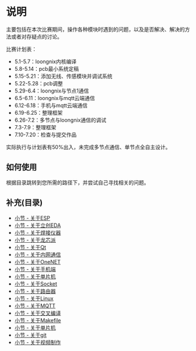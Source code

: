 # 说明

主要包括在本次比赛期间，操作各种模块时遇到的问题，以及是否解决、解决的方法或者对存疑点的讨论。

比赛计划表：

- 5.1-5.7：loongnix内核编译
- 5.8-5.14：pcb最小系统定稿
- 5.15-5.21：添加无线、传感模块并调试系统
- 5.22-5.28：pcb调整
- 5.29-6.4：loongnix与节点1通信
- 6.5-6.11：loongnix与mqtt云端通信
- 6.12-6.18：手机与mqtt云端通信
- 6.19-6.25：整理框架
- 6.26-7.2：多节点与loongnix通信的调试
- 7.3-7.9：整理框架
- 7.10-7.20：检查与提交作品

实际执行与计划表有50%出入，未完成多节点通信、单节点全自主设计。

## 如何使用

根据目录跳转到您所需的路径下，并尝试自己寻找相关的问题。

## 补充(目录)

- [小节 - 关于ESP](./关于ESP/Readme.md)
- [小节 - 关于立创EDA](./关于立创EDA/Readme.md)
- [小节 - 关于焊接仪器](./关于焊接仪器/Readme.md)
- [小节 - 关于龙芯派](./关于龙芯派/Readme.md)
- [小节 - 关于Qt](./关于Qt/Readme.md)
- [小节 - 关于内网通信](./关于内网通信/Readme.md)
- [小节 - 关于OneNET](./关于OneNET/Readme.md)
- [小节 - 关于手机端](./关于手机端/Readme.md)
- [小节 - 关于单片机](./关于单片机/Readme.md)
- [小节 - 关于Socket](./关于Socket/Readme.md)
- [小节 - 关于路由器](./关于路由器/Readme.md)
- [小节 - 关于Linux](./关于Linux/Readme.md)
- [小节 - 关于MQTT](./关于MQTT/Readme.md)
- [小节 - 关于交叉编译](./关于交叉编译/Readme.md)
- [小节 - 关于Makefile](./关于Makefile/Readme.md)
- [小节 - 关于单片机](./关于单片机/Readme.md)
- [小节 - 关于git](./关于git/Readme.md)
- [小节 - 关于视频制作](./关于视频制作/Readme.md)